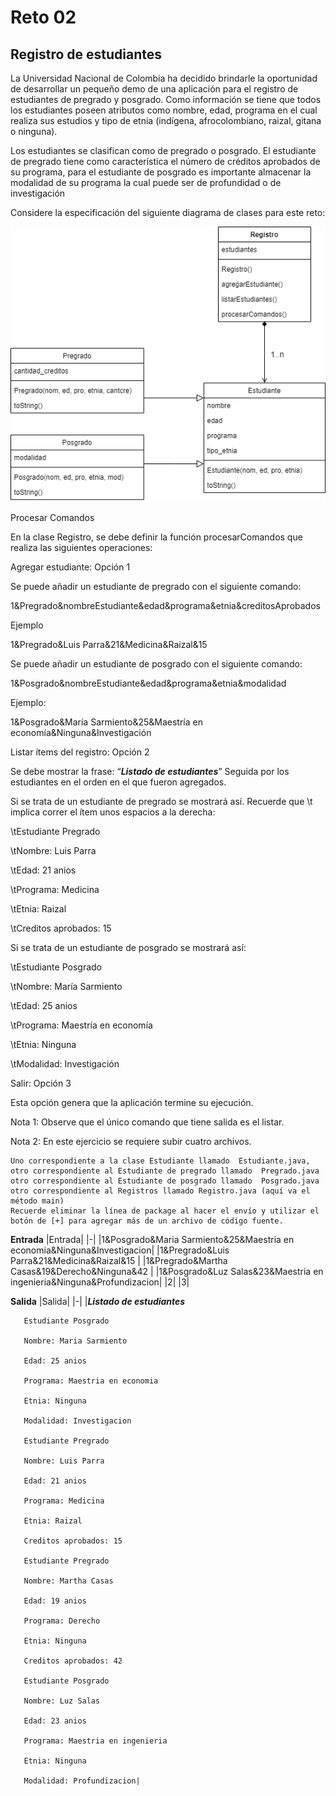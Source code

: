 # Reto 02

## Registro de estudiantes

La Universidad Nacional de Colombia ha decidido brindarle la oportunidad de desarrollar un pequeño demo de una aplicación para el registro de estudiantes de pregrado y posgrado. Como información se tiene que todos los estudiantes poseen atributos como nombre, edad, programa en el cual realiza sus estudios y tipo de etnia (indígena, afrocolombiano, raizal, gitana o ninguna).

Los estudiantes se clasifican como de pregrado o posgrado. El estudiante de pregrado tiene como característica el número de créditos aprobados de su programa, para el estudiante de posgrado es importante almacenar la modalidad de su programa la cual puede ser de profundidad o de investigación

Considere la especificación del siguiente diagrama de clases para este reto:

![](reto02.png)

Procesar Comandos

En la clase Registro, se debe definir la función procesarComandos que realiza las siguientes operaciones:

Agregar estudiante: Opción 1

Se puede añadir un estudiante de pregrado con el siguiente comando:

1&Pregrado&nombreEstudiante&edad&programa&etnia&creditosAprobados

Ejemplo

1&Pregrado&Luis Parra&21&Medicina&Raizal&15

Se puede añadir un estudiante de posgrado con el siguiente comando:

1&Posgrado&nombreEstudiante&edad&programa&etnia&modalidad

 Ejemplo:

1&Posgrado&María Sarmiento&25&Maestría en economía&Ninguna&Investigación

 

Listar ítems del registro: Opción 2

Se debe mostrar la frase: “***Listado de estudiantes***” Seguida por los estudiantes en el orden en el que fueron agregados.

Si se trata de un estudiante de pregrado se mostrará así. Recuerde que \t implica correr el ítem unos espacios a la derecha:

\tEstudiante Pregrado

\tNombre: Luis Parra

\tEdad: 21 anios

\tPrograma: Medicina

\tEtnia: Raizal

\tCreditos aprobados: 15

Si se trata de un estudiante de posgrado se mostrará así:

\tEstudiante Posgrado

\tNombre: María Sarmiento

\tEdad: 25 anios

\tPrograma: Maestría en economía

\tEtnia: Ninguna

\tModalidad: Investigación


Salir: Opción 3

Esta opción genera que la aplicación termine su ejecución.


Nota 1: Observe que el único comando que tiene salida es el listar.

Nota 2: En este ejercicio se requiere subir cuatro archivos. 

    Uno correspondiente a la clase Estudiante llamado  Estudiante.java,
    otro correspondiente al Estudiante de pregrado llamado  Pregrado.java
    otro correspondiente al Estudiante de posgrado llamado  Posgrado.java
    otro correspondiente al Registros llamado Registro.java (aquí va el método main)
    Recuerde eliminar la línea de package al hacer el envío y utilizar el botón de [+] para agregar más de un archivo de código fuente. 

 

**Entrada**
|Entrada|
|-|
|1&Posgrado&Maria Sarmiento&25&Maestria en economia&Ninguna&Investigacion|
|1&Pregrado&Luis Parra&21&Medicina&Raizal&15 |
|1&Pregrado&Martha Casas&19&Derecho&Ninguna&42 |
|1&Posgrado&Luz Salas&23&Maestria en ingenieria&Ninguna&Profundizacion|
|2|
|3|


**Salida**
|Salida|
|-|
|***Listado de estudiantes***

       Estudiante Posgrado

       Nombre: Maria Sarmiento

       Edad: 25 anios

       Programa: Maestria en economia

       Etnia: Ninguna

       Modalidad: Investigacion

       Estudiante Pregrado

       Nombre: Luis Parra

       Edad: 21 anios

       Programa: Medicina

       Etnia: Raizal

       Creditos aprobados: 15

       Estudiante Pregrado

       Nombre: Martha Casas

       Edad: 19 anios

       Programa: Derecho

       Etnia: Ninguna

       Creditos aprobados: 42

       Estudiante Posgrado

       Nombre: Luz Salas

       Edad: 23 anios

       Programa: Maestria en ingenieria

       Etnia: Ninguna

       Modalidad: Profundizacion|



```java




```
